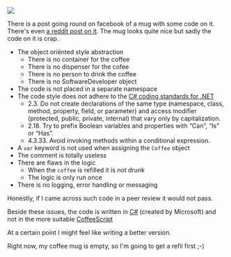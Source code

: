 ![](http://i.imgur.com/uvCHW7C.jpg)

There is a post going round on facebook of a mug with some code on it.
There's even [a reddit post on it](https://www.reddit.com/r/csharp/comments/3xdikm/does_anybody_know_where_i_can_find_this_mug/?st=itrfyyvi&sh=e8448c85).
The mug looks quite nice but sadly the code on it is crap.

- The object oriënted style abstraction
  - There is no container for the coffee
  - There is no dispenser for the cofee
  - There is no person to drink the coffee
  - There is no SoftwareDeveloper object
- The code is not placed in a separate namespace
- The code style does not adhere to the [C# coding standards for .NET](http://se.inf.ethz.ch/old/teaching/ss2007/251-0290-00/project/CSharpCodingStandards.pdf) 
  - 2.3. Do not create declarations of the same type (namespace, class, method, property, field, or parameter) and access modifier (protected, public, private, internal) that vary only by capitalization. 
  - 2.18. Try to prefix Boolean variables and properties with “Can”, “Is” or “Has”.
  - 4.3.33. Avoid invoking methods within a conditional expression. 
- A `var` keyword is not used when assigning the `Coffee` object
- The comment is totally useless
- There are flaws in the logic
  - When the `coffee` is refilled it is not drunk
  - The logic is only run once
- There is no logging, error handling or messaging

Honestly, if I came across such code in a peer review it would not pass.

Beside these issues, the code is written in [C#](https://en.wikipedia.org/wiki/C_Sharp_(programming_language)) (created by Microsoft) and not in the more suitable [CoffeeScript](http://coffeescript.org/)

At a certain point I might feel like writing a better version.

Right now, my coffee mug is empty, so I'm going to get a refil first ;-)